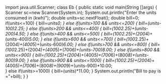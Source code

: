 import java.util.Scanner;
class Eb
{
	public static void main(String []args)
	{
		Scanner sc=new Scanner(System.in);
		System.out.println("Enter the units consumed in (kwh)");
		double units=sc.nextFloat();
		double bill=0;
		if(units<=100)
		{
			bill=units*0;
		}
		else if(units>100 && units<=200)
		{
			bill=(units-100)*2.25;
		}
		else if(units>200 && units<=400) {
			bill=(100*2.25)+(units-200)*4.50;
		}
		else if(units>400 && units<=500) {
			bill=(100*2.25)+(200*4)+(units-400)*5.00;
		}
		else if(units>600 && units<=700) {
			bill=(100*2.25)+(200*4)+(400*5)+(units-600)*6.00;
		}
		else if(units>700 && units<=800) {
			bill=(100*2.25)+(200*4)+(400*5)+(700*6)+(units-700)*8.00;
		}
		else if(units>800 && units<=900) {
			bill=(100*2.25)+(200*4)+(400*5)+(700*6)+(800*8)+(units-800)*9.00;
			}
		else if(units>900 && units<=1000) {
			bill=(100*2.25)+(200*4)+(400*5)+(700*6)+(800*8)+(900*9)+(units-900)*10.00;	
		}
		else if(units>=1000) {
			bill=(units)*11.00;
		}
		System.out.println("Bill to pay is ="+bill);
	}
 }


